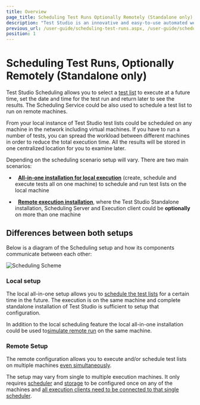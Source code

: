 ```yaml
---
title: Overview
page_title: Scheduling Test Runs Optionally Remotely (Standalone only)
description: "Test Studio is an innovative and easy-to-use automated web, WPF and load testing solution. Test Studio tests support essential technologies like ASP.NET AJAX, Silverlight, PHP and MVC. HTML5, Testing framework, functional testing, performance testing, load testing, exploratory testing, manual testing."
previous_url: /user-guide/scheduling-test-runs.aspx, /user-guide/scheduling-test-runs
position: 1
---
```

# Scheduling Test Runs, Optionally Remotely (Standalone only)


Test Studio Scheduling allows you to select a <a href="/getting-started/test-execution/test-lists-standalone" target="_blank">test list</a> to execute at a future time, set the date and time for the test run and return later to see the results. The Scheduling Service could be also used to schedule a test list to run on remote machines.


From your local instance of Test Studio test lists could be scheduled on any machine in the network including virtual machines. If you have to run a number of tests, you can spread the workload between different machines in order to reduce the total execution time. All the results will be stored in one centralized location for you to examine later.

Depending on the scheduling scenario setup will vary. There are two main scenarios: 

- &nbsp; <a href="/features/scheduling-test-runs/local-run-all-in-one" target="_blank">**All-in-one installation for local execution**</a> (create, schedule and execute tests all on one machine) to schedule and run test lists on the local machine

- &nbsp; <a href="/features/scheduling-test-runs/remote-run-all-in-one" target="_blank">**Remote execution installation**</a>, where the Test Studio Standalone installation, Scheduling Server and Execution client could be **optionally** on more than one machine

## Differences between both setups

Below is a diagram of the Scheduling setup and how its components communicate between each other: 

![Scheduling Scheme][1]

### Local setup

The local all-in-one setup allows you to <a href="/features/scheduling-test-runs/local-run-all-in-one" target="_blank">schedule the test lists</a> for a certain time in the future. The execution is on the same machine and complete standalone installation of Test Studio is sufficient to setup that configuration. 

In addition to the local scheduling feature the local all-in-one installation could be used to<a href="/features/scheduling-test-runs/remote-run-all-in-one" target="_blank">simulate remote run</a> on the same machine.

### Remote Setup

The remote configuration allows you to execute and/or schedule test lists on multiple machines <a href="/knowledge-base/test-execution-kb/multi-browsers#How-to-Run-Tests-in-Parallel" target="_blank">even simultaneously</a>. 

The setup may vary from single to multiple execution machines. It only requires <a href="/features/scheduling-test-runs/create-scheduling-server" target="_blank">scheduler</a> and <a href="/features/scheduling-test-runs/create-storage-server" target="_blank">storage</a> to be configured once on any of the machines and <a href="/features/scheduling-test-runs/create-execution-server" target="_blank">all execution clients need to be connected to that single scheduler</a>.

[1]: /img/features/scheduling-test-runs/overview/fig1.png
